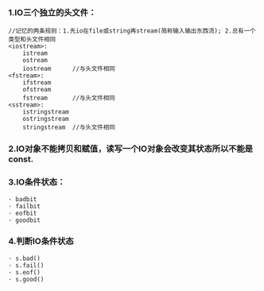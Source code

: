### 1.IO三个独立的头文件：
    //记忆的两条规则：1.先io在file或string再stream(简称输入输出东西流); 2.总有一个类型和头文件相同
    <iostream>:
        istream
        ostream
        iostream      //与头文件相同
    <fstream>:
        ifstream
        ofstream
        fstream       //与头文件相同
    <sstream>:
        istringstream
        ostringstream
        stringstream  //与头文件相同
### 2.IO对象不能拷贝和赋值，读写一个IO对象会改变其状态所以不能是const.
### 3.IO条件状态：
    · badbit
    · failbit
    · eofbit
    · goodbit
### 4.判断IO条件状态
    · s.bad()
    · s.fail()
    · s.eof()
    · s.good()
